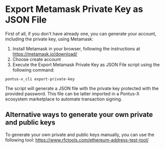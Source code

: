# Export Metamask Private Key as JSON File

First of all, if you don't have already one, you can generate your account, including the private key, using Metamask:
1. Install Metamask in your browser, following the instructions at https://metamask.io/download/
2. Choose create account
3. Execute the Export Metamask Private Key as JSON File script using the following command:

```shell
pontus-x_cli export-private-key
```

The script will generate a JSON file with the private key protected with the provided password. This file can be latter imported in a Pontus-X ecosystem marketplace to automate transaction signing.

## Alternative ways to generate your own private and public keys

To generate your own private and public keys manually, you can use the following tool: https://www.rfctools.com/ethereum-address-test-tool/
